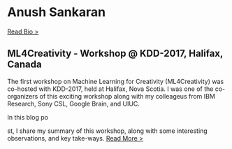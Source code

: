 # Anush Sankaran

[Read Bio >](blogs/bio.md)

## ML4Creativity - Workshop @ KDD-2017, Halifax, Canada

The first workshop on Machine Learning for Creativity (ML4Creativity) was co-hosted with KDD-2017, held at Halifax, Nova Scotia. I was one of the co-organizers of this exciting workshop along with my colleageus from IBM Research, Sony CSL, Google Brain, and UIUC.

In this blog po

st, I share my summary of this workshop, along with some interesting observations, and key take-ways. [Read More >](blogs/ml4creativity.md)
